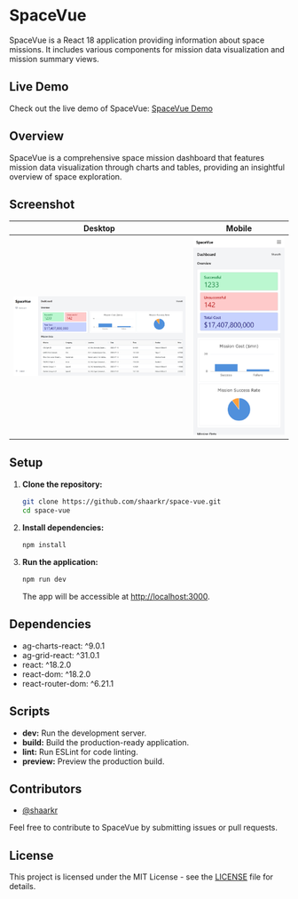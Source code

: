 # SpaceVue

SpaceVue is a React 18 application providing information about space missions. It includes various components for mission data visualization and mission summary views.

## Live Demo

Check out the live demo of SpaceVue: [SpaceVue Demo](https://shaarkr.netlify.app)

## Overview

SpaceVue is a comprehensive space mission dashboard that features mission data visualization through charts and tables, providing an insightful overview of space exploration.

## Screenshot

| Desktop | Mobile |
| ---------------------------------------- | ------------------------------------------------- |
| <img src="./screenshots/desktop.png"  /> | <img src="./screenshots/mobile.png" width="500"/> |

## Setup

1. **Clone the repository:**

   ```bash
   git clone https://github.com/shaarkr/space-vue.git
   cd space-vue
   ```

2. **Install dependencies:**

   ```bash
   npm install
   ```

3. **Run the application:**

   ```bash
   npm run dev
   ```

   The app will be accessible at [http://localhost:3000](http://localhost:3000).

## Dependencies

- ag-charts-react: ^9.0.1
- ag-grid-react: ^31.0.1
- react: ^18.2.0
- react-dom: ^18.2.0
- react-router-dom: ^6.21.1

## Scripts

- **dev:** Run the development server.
- **build:** Build the production-ready application.
- **lint:** Run ESLint for code linting.
- **preview:** Preview the production build.

## Contributors

- [@shaarkr](https://github.com/shaarkr)

Feel free to contribute to SpaceVue by submitting issues or pull requests.

## License

This project is licensed under the MIT License - see the [LICENSE](LICENSE) file for details.
